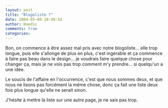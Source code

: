 ```yaml
---
layout: post
title: "Blogoliste ?"
date: 2004-05-09 18:49:54
author: Hoedic
comments: true
categories: 
---
```



Bon, on commence à être assez mal pris avec notre blogoliste... elle trop longue, puis elle s'allonge de plus en plus, c'est ingérable et ça commence à faire pas beau dans le design... je voudrais faire quelque chose pour changer ça, mais je ne vois pas trop comment m'y prendre... si quelqu'un a une idée.

Le soucis de l'affaire en l'occurrence, c'est que nous sommes deux, et que nous ne lisons pas forcément la même chose, donc ça fait une liste deux fois plus longue qu'elle ne serait sinon.

J'hésite à mettre la liste sur une autre page, je ne sais pas trop.